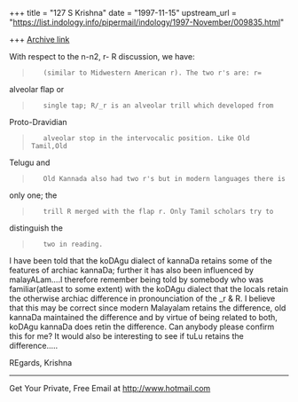 +++
title = "127 S Krishna"
date = "1997-11-15"
upstream_url = "https://list.indology.info/pipermail/indology/1997-November/009835.html"

+++
[Archive link](https://list.indology.info/pipermail/indology/1997-November/009835.html)

With respect to the n-n2, r- R discussion, we have:


>
>        (similar to Midwestern American r). The two r's are: r=
alveolar flap or
>        single tap; R/_r is an alveolar trill which developed from
Proto-Dravidian
>        alveolar stop in the intervocalic position. Like Old Tamil,Old
Telugu and
>        Old Kannada also had two r's but in modern languages there is
only one; the
>        trill R merged with the flap r. Only Tamil scholars try to
distinguish the
>        two in reading.
>


 I have been told that the koDAgu dialect of kannaDa retains some of the
features of archiac kannaDa; further it has also been influenced by
malayALam....I therefore remember being told by somebody who was
familiar(atleast to some extent) with the koDAgu dialect that the locals
retain the otherwise archiac difference in pronounciation of the _r & R.
I believe that this may be correct since modern Malayalam retains the
difference, old kannaDa maintained the difference and by virtue of being
related to both, koDAgu kannaDa does retin the difference. Can anybody
please confirm this for me? It would also be interesting to see if tuLu
retains the difference.....

REgards,
Krishna

______________________________________________________
Get Your Private, Free Email at http://www.hotmail.com



